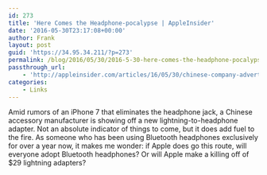 ```yaml
---
id: 273
title: 'Here Comes the Headphone-pocalypse | AppleInsider'
date: '2016-05-30T23:17:08+00:00'
author: Frank
layout: post
guid: 'https://34.95.34.211/?p=273'
permalink: /blog/2016/05/30/2016-5-30-here-comes-the-headphone-pocalypse-appleinsider/
passthrough_url:
    - 'http://appleinsider.com/articles/16/05/30/chinese-company-advertises-new-lightning-to-headphone-adapters-ahead-of-apples-iphone-7'
categories:
    - Links
---
```


Amid rumors of an iPhone 7 that eliminates the headphone jack, a Chinese accessory manufacturer is showing off a new lightning-to-headphone adapter. Not an absolute indicator of things to come, but it does add fuel to the fire. As someone who has been using Bluetooth headphones exclusively for over a year now, it makes me wonder: if Apple does go this route, will everyone adopt Bluetooth headphones? Or will Apple make a killing off of $29 lightning adapters?

<div class="
          image-block-outer-wrapper
          layout-caption-hidden
          design-layout-inline
          
          
          
        " data-test="image-block-inline-outer-wrapper"><figure class="
              sqs-block-image-figure
              intrinsic
            " style="max-width:660px;"><div class="image-block-wrapper" data-animation-override="" data-animation-role="image"><div class="sqs-image-shape-container-element
              
          
        
              has-aspect-ratio
            " style="
                position: relative;
                
                  padding-bottom:32.121212005615234%;
                
                overflow: hidden;
              "><noscript>![](https://images.squarespace-cdn.com/content/v1/5070e334e4b00907bc18faef/1464650149158-EV2YCFIYJT272SA3LZOS/image-asset.jpeg)</noscript>![](https://images.squarespace-cdn.com/content/v1/5070e334e4b00907bc18faef/1464650149158-EV2YCFIYJT272SA3LZOS/image-asset.jpeg)</div></div></figure></div>Chinese company advertises new Lightning-to-headphone adapters ahead of Apple’s ‘iPhone 7’ | [AppleInsider](http://appleinsider.com/articles/16/05/30/chinese-company-advertises-new-lightning-to-headphone-adapters-ahead-of-apples-iphone-7)